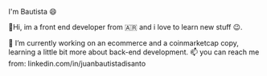 I'm Bautista 😄

👋Hi, im a front end developer from 🇦🇷 and i love to learn new stuff 😉.

🔭 I’m currently working on an ecommerce and a coinmarketcap copy, learning a little bit more about back-end development.
📫 you can reach me from: linkedin.com/in/juanbautistadisanto

